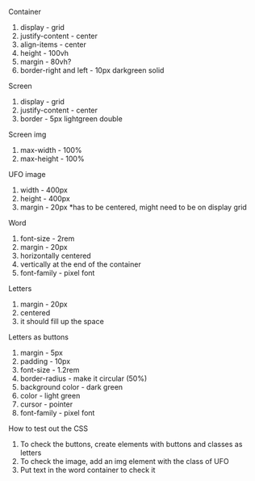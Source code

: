 Container

1. display - grid
2. justify-content - center
3. align-items - center
4. height - 100vh
5. margin - 80vh?
6. border-right and left - 10px darkgreen solid

Screen

1. display - grid
2. justify-content - center
3. border - 5px lightgreen double

Screen img
1. max-width - 100%
2. max-height - 100%

UFO image
1. width - 400px
2. height - 400px
3. margin - 20px
*has to be centered, might need to be on display grid

Word
1. font-size - 2rem
2. margin - 20px
3. horizontally centered
4. vertically at the end of the container
5. font-family - pixel font

Letters
1. margin - 20px
2. centered
3. it should fill up the space

Letters as buttons
1. margin - 5px
2. padding - 10px
3. font-size - 1.2rem
4. border-radius - make it circular (50%)
5. background color - dark green
6. color - light green
7. cursor - pointer
8. font-family - pixel font

How to test out the CSS

1. To check the buttons, create elements with buttons and classes as letters
2. To check the image, add an img element with the class of UFO
3. Put text in the word container to check it
